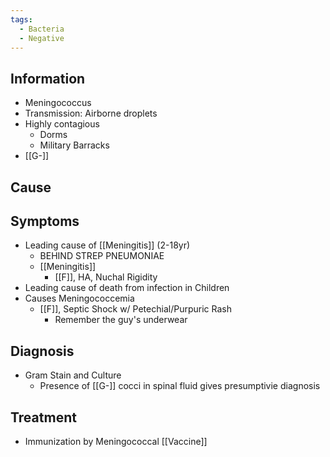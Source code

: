```yaml
---
tags:
  - Bacteria
  - Negative
---
```

## Information 
- Meningococcus
- Transmission: Airborne droplets
- Highly contagious
	- Dorms
	- Military Barracks
- [[G-]] 
## Cause

## Symptoms
- Leading cause of [[Meningitis]] (2-18yr)
	- BEHIND STREP PNEUMONIAE
	- [[Meningitis]]
		- [[F]], HA, Nuchal Rigidity
- Leading cause of death from infection in Children
- Causes Meningococcemia
	- [[F]], Septic Shock w/ Petechial/Purpuric Rash
		- Remember the guy's underwear

## Diagnosis
- Gram Stain and Culture
	- Presence of [[G-]] cocci in spinal fluid gives presumptivie diagnosis
## Treatment 
- Immunization by Meningococcal [[Vaccine]]



